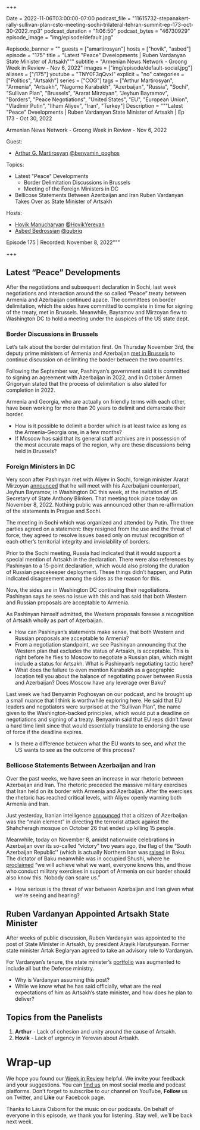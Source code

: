 +++

Date = 2022-11-06T03:00:00-07:00
podcast_file = "11615732-stepanakert-rally-sullivan-plan-csto-meeting-sochi-trilateral-tehran-summit-ep-173-oct-30-2022.mp3"
podcast_duration = "1:06:50"
podcast_bytes = "46730929"
episode_image = "img/episode/default.jpg"

#episode_banner = ""
guests = ["amartirosyan"]
hosts = ["hovik", "asbed"]
episode = "175"
title = "Latest "Peace" Dveelopments | Ruben Vardanyan State Minister of Artsakh"""
subtitle = "Armenian News Network - Groong Week in Review - Nov 6, 2022"
images = ["img/episode/default-social.jpg"]
aliases = ["/175"]
youtube = "TNY0F3qQvxI"
explicit = "no"
categories = ["Politics", "Artsakh"]
series = ["COG"]
tags = ["Arthur Martirosyan", "Armenia", "Artsakh", "Nagorno Karabakh", "Azerbaijan", "Russia", "Sochi", "Sullivan Plan", "Brussels", "Ararat Mirzoyan", "Jeyhun Bayramov", "Borders", "Peace Negotiations", "United States", "EU", "European Union", "Vladimir Putin", "Ilham Aliyev", "Iran", "Turkey"]
Description = """Latest "Peace" Dveelopments | Ruben Vardanyan State Minister of Artsakh | Ep 173 - Oct 30, 2022

Armenian News Network - Groong Week in Review - Nov 6, 2022

Guest: 
* [Arthur G. Martirosyan](/guest/amartirosyan) [@benyamin_poghos](https://www.facebook.com/arthur.martirosyan1)

Topics:
* Latest "Peace" Developments
    * Border Delimitation Discussions in Brussels
    * Meeting of the Foreign Ministers in DC
* Bellicose Statements Between Azerbaijan and Iran
Ruben Vardanyan Takes Over as State Minister of Artsakh

Hosts:

* [Hovik Manucharyan](/host/hovik/) [@HovikYerevan](https://twitter.com/HovikYerevan)
* [Asbed Bedrossian](/host/asbed/) [@qubriq](https://twitter.com/qubriq)

Episode 175 | Recorded: November 8, 2022"""

+++


## Latest “Peace” Developments

After the negotiations and subsequent declaration in Sochi, last week negotiations and interaction around the so called “Peace” treaty between Armenia and Azerbaijan continued apace. The committees on border delimitation, which the sides have committed to complete in time for signing of the treaty, met in Brussels. Meanwhile, Bayramov and Mirzoyan flew to Washington DC to hold a meeting under the auspices of the US state dept.


### Border Discussions in Brussels

Let’s talk about the border delimitation first. On Thursday November 3rd, the deputy prime ministers of Armenia and Azerbaijan [met in Brussels](https://www.azatutyun.am/a/32114472.html) to continue discussion on delimiting the border between the two countries.

Following the September war, Pashinyan’s government said it is committed to signing an agreement with Azerbaijan in 2022, and in October Armen Grigoryan stated that the process of delimitation is also slated for completion in 2022.

Armenia and Georgia, who are actually on friendly terms with each other, have been working for more than 20 years to delimit and demarcate their border.



* How is it possible to delimit a border which is at least twice as long as the Armenia-Georgia one, in a few months?
* If Moscow has said that its general staff archives are in possession of the most accurate maps of the region, why are these discussions being held in Brussels? 


### Foreign Ministers in DC

Very soon after Pashinyan met with Aliyev in Sochi, foreign minister Ararat Mirzoyan [announced](https://www.azatutyun.am/a/32114233.html) that he will meet with his Azerbaijani counterpart, Jeyhun Bayramov, in Washington DC this week, at the invitation of US Secretary of State Anthony Blinken. That meeting took place today on November 8, 2022. Nothing public was announced other than re-affirmation of the statements in Prague and Sochi.

The meeting in Sochi which was organized and attended by Putin. The three parties agreed on a statement: they resigned from the use and the threat of force; they agreed to resolve issues based only on mutual recognition of each other’s territorial integrity and inviolability of borders.

Prior to the Sochi meeting, Russia had indicated that it would support a special mention of Artsakh in the declaration. There were also references by Pashinyan to a 15-point declaration, which would also prolong the duration of Russian peacekeeper deployment. These things didn’t happen, and Putin indicated disagreement among the sides as the reason for this.

Now, the sides are in Washington DC continuing their negotiations. Pashinyan says he sees no issue with this and has said that both Western and Russian proposals are acceptable to Armenia.

As Pashinyan himself admitted, the Western proposals foresee a recognition of Artsakh wholly as part of Azerbaijan.



* How can Pashinyan’s statements make sense, that both Western and Russian proposals are acceptable to Armenia?
* From a negotiation standpoint, we see Pashinyan announcing that the Western plan that excludes the status of Artsakh, is acceptable. This is right before he flies to Moscow to negotiate a Russian plan, which might include a status for Artsakh. What is Pashinyan’s negotiating tactic here?
* What does the failure to even mention Karabakh as a geographic location tell you about the balance of negotiating power between Russia and Azerbaijan? Does Moscow have any leverage over Baku?

Last week we had Benyamin Poghosyan on our podcast, and he brought up a small nuance that I think is worthwhile exploring here. He said that EU leaders and negotiators were surprised at the “Sullivan Plan”, the name given to the Washington-backed principles, which would put a deadline on negotiations and signing of a treaty. Benyamin said that EU reps didn’t favor a hard time limit since that would essentially translate to endorsing the use of force if the deadline expires.



* Is there a difference between what the EU wants to see, and what the US wants to see as the outcome of this process?


### Bellicose Statements Between Azerbaijan and Iran

Over the past weeks, we have seen an increase in war rhetoric between Azerbaijan and Iran. The rhetoric preceded the massive military exercises that Iran held on its border with Armenia and Azerbaijan. After the exercises the rhetoric has reached critical levels, with Aliyev openly warning both Armenia and Iran.

Just yesterday, Iranian intelligence [announced](https://www.iranintl.com/en/202211070949) that a citizen of Azerbaijan was the “main element” in directing the terrorist attack against the Shahcheragh mosque on October 26 that ended up killing 15 people.

Meanwhile, today on November 8, amidst nationwide celebrations in Azerbaijan over its so-called “victory” two years ago, the flag of the “South Azerbaijan Republic'' (which is actually Northern Iran was [raised](https://twitter.com/VoiceofSAz/status/1589942942567129089) in Baku. The dictator of Baku meanwhile was in occupied Shushi, where he [proclaimed](https://en.trend.az/azerbaijan/politics/3666848.html) “we will achieve what we want, everyone knows this, and those who conduct military exercises in support of Armenia on our border should also know this. Nobody can scare us.”



* How serious is the threat of war between Azerbaijan and Iran given what we’re seeing and hearing?


## Ruben Vardanyan Appointed Artsakh State Minister

After weeks of public discussion, Ruben Vardanyan was appointed to the post of State Minister in Artsakh, by president Arayik Harutyunyan. Former state minister Artak Beglaryan agreed to take an advisory role to Vardanyan.

For Vardanyan’s tenure, the state minister’s [portfolio](https://armenpress.am/eng/news/1096469.html) was augmented to include all but the Defense ministry.



* Why is Vardanyan assuming this post? 
* While we know what he has said officially, what are the real expectations of him as Artsakh’s state minister, and how does he plan to deliver?


## Topics from the Panelists



1. **Arthur** - Lack of cohesion and unity around the cause of Artsakh.
2. **Hovik** - Lack of urgency in Yerevan about Artsakh.


# Wrap-up

We hope you found our [Week in Review](https://podcasts.groong.org/) helpful. We invite your feedback and your suggestions. You can [find us](https://linktr.ee/groong) on most social media and podcast platforms. Don’t forget to subscribe to our channel on YouTube, **Follow** us on Twitter, and **Like** our Facebook page.

Thanks to Laura Osborn for the music on our podcasts. On behalf of everyone in this episode, we thank you for listening. Stay well, we’ll be back next week.
